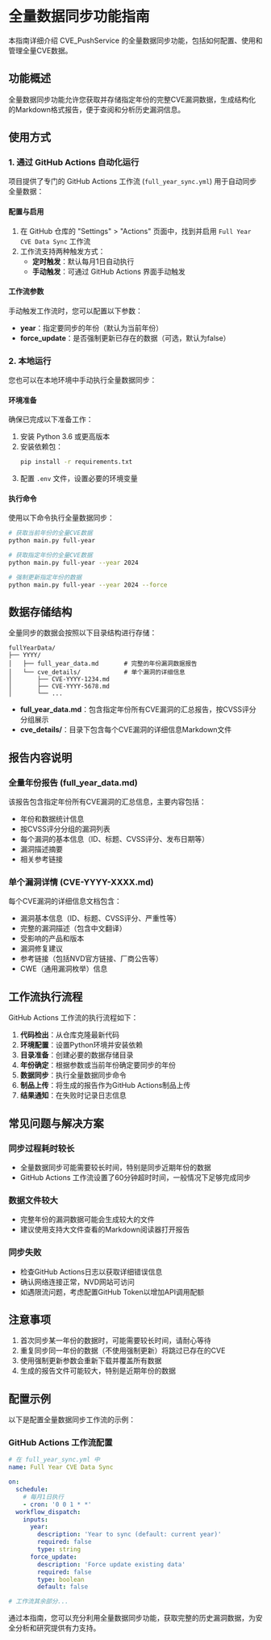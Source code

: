 # 全量数据同步功能指南

本指南详细介绍 CVE_PushService 的全量数据同步功能，包括如何配置、使用和管理全量CVE数据。

## 功能概述

全量数据同步功能允许您获取并存储指定年份的完整CVE漏洞数据，生成结构化的Markdown格式报告，便于查阅和分析历史漏洞信息。

## 使用方式

### 1. 通过 GitHub Actions 自动化运行

项目提供了专门的 GitHub Actions 工作流 (`full_year_sync.yml`) 用于自动同步全量数据：

#### 配置与启用

1. 在 GitHub 仓库的 "Settings" > "Actions" 页面中，找到并启用 `Full Year CVE Data Sync` 工作流
2. 工作流支持两种触发方式：
   - **定时触发**：默认每月1日自动执行
   - **手动触发**：可通过 GitHub Actions 界面手动触发

#### 工作流参数

手动触发工作流时，您可以配置以下参数：

- **year**：指定要同步的年份（默认为当前年份）
- **force_update**：是否强制更新已存在的数据（可选，默认为false）

### 2. 本地运行

您也可以在本地环境中手动执行全量数据同步：

#### 环境准备

确保已完成以下准备工作：

1. 安装 Python 3.6 或更高版本
2. 安装依赖包：
   ```bash
   pip install -r requirements.txt
   ```
3. 配置 `.env` 文件，设置必要的环境变量

#### 执行命令

使用以下命令执行全量数据同步：

```bash
# 获取当前年份的全量CVE数据
python main.py full-year

# 获取指定年份的全量CVE数据
python main.py full-year --year 2024

# 强制更新指定年份的数据
python main.py full-year --year 2024 --force
```

## 数据存储结构

全量同步的数据会按照以下目录结构进行存储：

```
fullYearData/
├── YYYY/
│   ├── full_year_data.md       # 完整的年份漏洞数据报告
│   └── cve_details/            # 单个漏洞的详细信息
│       ├── CVE-YYYY-1234.md
│       ├── CVE-YYYY-5678.md
│       └── ...
```

- **full_year_data.md**：包含指定年份所有CVE漏洞的汇总报告，按CVSS评分分组展示
- **cve_details/**：目录下包含每个CVE漏洞的详细信息Markdown文件

## 报告内容说明

### 全量年份报告 (full_year_data.md)

该报告包含指定年份所有CVE漏洞的汇总信息，主要内容包括：

- 年份和数据统计信息
- 按CVSS评分分组的漏洞列表
- 每个漏洞的基本信息（ID、标题、CVSS评分、发布日期等）
- 漏洞描述摘要
- 相关参考链接

### 单个漏洞详情 (CVE-YYYY-XXXX.md)

每个CVE漏洞的详细信息文档包含：

- 漏洞基本信息（ID、标题、CVSS评分、严重性等）
- 完整的漏洞描述（包含中文翻译）
- 受影响的产品和版本
- 漏洞修复建议
- 参考链接（包括NVD官方链接、厂商公告等）
- CWE（通用漏洞枚举）信息

## 工作流执行流程

GitHub Actions 工作流的执行流程如下：

1. **代码检出**：从仓库克隆最新代码
2. **环境配置**：设置Python环境并安装依赖
3. **目录准备**：创建必要的数据存储目录
4. **年份确定**：根据参数或当前年份确定要同步的年份
5. **数据同步**：执行全量数据同步命令
6. **制品上传**：将生成的报告作为GitHub Actions制品上传
7. **结果通知**：在失败时记录日志信息

## 常见问题与解决方案

### 同步过程耗时较长

- 全量数据同步可能需要较长时间，特别是同步近期年份的数据
- GitHub Actions 工作流设置了60分钟超时时间，一般情况下足够完成同步

### 数据文件较大

- 完整年份的漏洞数据可能会生成较大的文件
- 建议使用支持大文件查看的Markdown阅读器打开报告

### 同步失败

- 检查GitHub Actions日志以获取详细错误信息
- 确认网络连接正常，NVD网站可访问
- 如遇限流问题，考虑配置GitHub Token以增加API调用配额

## 注意事项

1. 首次同步某一年份的数据时，可能需要较长时间，请耐心等待
2. 重复同步同一年份的数据（不使用强制更新）将跳过已存在的CVE
3. 使用强制更新参数会重新下载并覆盖所有数据
4. 生成的报告文件可能较大，特别是近期年份的数据

## 配置示例

以下是配置全量数据同步工作流的示例：

### GitHub Actions 工作流配置

```yaml
# 在 full_year_sync.yml 中
name: Full Year CVE Data Sync

on:
  schedule:
    # 每月1日执行
    - cron: '0 0 1 * *'
  workflow_dispatch:
    inputs:
      year:
        description: 'Year to sync (default: current year)'
        required: false
        type: string
      force_update:
        description: 'Force update existing data'
        required: false
        type: boolean
        default: false

# 工作流其余部分...
```

通过本指南，您可以充分利用全量数据同步功能，获取完整的历史漏洞数据，为安全分析和研究提供有力支持。